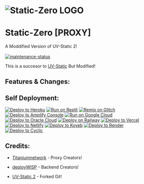 # ![Static-Zero LOGO](https://github.com/2348hi/Static-Zero-PROXY/blob/main/active/Static-Zero.png)
# Static-Zero [PROXY]
A Moddified Version of UV-Static 2!
</br>
</br>
[![maintenance-status](https://img.shields.io/badge/maintenance-passively--maintained-yellowgreen.svg)](https://github.com/rhenryw/UV-Static-2.0/commits/main/)

This is a succesor to [UV-Static](https://github.com/rhenryw/UV-Static) But Modified!


Features & Changes:
---

## Self Deployment:

[![Deploy to Heroku](https://binbashbanana.github.io/deploy-buttons/buttons/remade/heroku.svg)](https://heroku.com/deploy/?template=https://github.com/rhenryw/UV-Static-2.0)
[![Run on Replit](https://binbashbanana.github.io/deploy-buttons/buttons/remade/replit.svg)](https://replit.com/github/rhenryw/UV-Static-2.0)
[![Remix on Glitch](https://binbashbanana.github.io/deploy-buttons/buttons/remade/glitch.svg)](https://glitch.com/edit/#!/import/github/rhenryw/UV-Static-2.0)
[![Deploy to Amplify Console](https://binbashbanana.github.io/deploy-buttons/buttons/remade/amplifyconsole.svg)](https://console.aws.amazon.com/amplify/home#/deploy?repo=https://github.com/rhenryw/UV-Static-2.0)
[![Run on Google Cloud](https://binbashbanana.github.io/deploy-buttons/buttons/remade/googlecloud.svg)](https://deploy.cloud.run/?git_repo=https://github.com/rhenryw/UV-Static-2.0)
[![Deploy to Oracle Cloud](https://binbashbanana.github.io/deploy-buttons/buttons/remade/oraclecloud.svg)](https://cloud.oracle.com/resourcemanager/stacks/create?zipUrl=https://github.com/rhenryw/UV-Static-2.0/archive/refs/heads/main.zip)
[![Deploy on Railway](https://binbashbanana.github.io/deploy-buttons/buttons/remade/railway.svg)](https://railway.app/new/template?template=https://github.com/rhenryw/UV-Static-2.0)
[![Deploy to Vercel](https://binbashbanana.github.io/deploy-buttons/buttons/remade/vercel.svg)](https://vercel.com/new/clone?repository-url=https://github.com/rhenryw/UV-Static-2.0)
[![Deploy to Netlify](https://binbashbanana.github.io/deploy-buttons/buttons/remade/netlify.svg)](https://app.netlify.com/start/deploy?repository=https://github.com/rhenryw/UV-Static-2.0)
[![Deploy to Koyeb](https://binbashbanana.github.io/deploy-buttons/buttons/remade/koyeb.svg)](https://app.koyeb.com/deploy?type=git&repository=github.com/rhenryw/UV-Static-2.0&branch=Main&name=UV-Static-2.0)
[![Deploy to Render](https://binbashbanana.github.io/deploy-buttons/buttons/remade/render.svg)](https://render.com/deploy?repo=https://github.com/rhenryw/UV-Static-2.0)
[![Deploy to Cyclic](https://binbashbanana.github.io/deploy-buttons/buttons/remade/cyclic.svg)](https://app.cyclic.sh/api/app/deploy/rhenryw/UV-Static-2.0)


Credits:
---
- [Titaniumnetwork](https://github.com/titaniumnetwork-dev/Ultraviolet) - Proxy Creators!

- [deployWISP](https://github.com/rhenryw/deployWisp) - Backend Creators!

- [UV-Static 2](https://github.com/rhenryw/UV-Static-2.0) - Forked Git!
